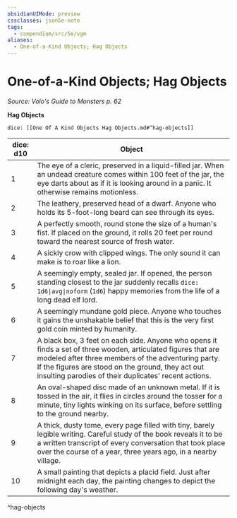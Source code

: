 ```yaml
---
obsidianUIMode: preview
cssclasses: json5e-note
tags:
  - compendium/src/5e/vgm
aliases:
  - One-of-a-Kind Objects; Hag Objects
---
```

# One-of-a-Kind Objects; Hag Objects
*Source: Volo's Guide to Monsters p. 62* 

**Hag Objects**

`dice: [[One Of A Kind Objects Hag Objects.md#^hag-objects]]`

| dice: d10 | Object |
|-----------|--------|
| 1 | The eye of a cleric, preserved in a liquid-filled jar. When an undead creature comes within 100 feet of the jar, the eye darts about as if it is looking around in a panic. It otherwise remains motionless. |
| 2 | The leathery, preserved head of a dwarf. Anyone who holds its 5-foot-long beard can see through its eyes. |
| 3 | A perfectly smooth, round stone the size of a human's fist. If placed on the ground, it rolls 20 feet per round toward the nearest source of fresh water. |
| 4 | A sickly crow with clipped wings. The only sound it can make is to roar like a lion. |
| 5 | A seemingly empty, sealed jar. If opened, the person standing closest to the jar suddenly recalls `dice: 1d6\|avg\|noform` (`1d6`) happy memories from the life of a long dead elf lord. |
| 6 | A seemingly mundane gold piece. Anyone who touches it gains the unshakable belief that this is the very first gold coin minted by humanity. |
| 7 | A black box, 3 feet on each side. Anyone who opens it finds a set of three wooden, articulated figures that are modeled after three members of the adventuring party. If the figures are stood on the ground, they act out insulting parodies of their duplicates' recent actions. |
| 8 | An oval-shaped disc made of an unknown metal. If it is tossed in the air, it flies in circles around the tosser for a minute, tiny lights winking on its surface, before settling to the ground nearby. |
| 9 | A thick, dusty tome, every page filled with tiny, barely legible writing. Careful study of the book reveals it to be a written transcript of every conversation that took place over the course of a year, three years ago, in a nearby village. |
| 10 | A small painting that depicts a placid field. Just after midnight each day, the painting changes to depict the following day's weather. |
^hag-objects
